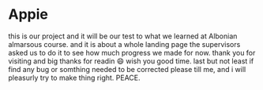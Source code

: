 # Appie
this is our project and it will be our test to what we learned at Albonian almarsous course.
and it is about a whole landing page the supervisors asked us to do it to see how much progress we made for now.
thank you for visiting and big thanks for readin 😄 wish you good time.
last but not least if find any bug or somthing needed to be corrected please till me,
and i will pleasurly try to make thing right.
PEACE.
      